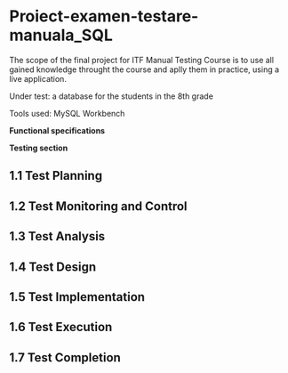 # Proiect-examen-testare-manuala_SQL

The scope of the final project for ITF Manual Testing Course is to use all gained knowledge throught the course and aplly them in practice, using a live application.

Under test: a database for the students in the 8th grade

Tools used: MySQL Workbench

**Functional specifications**

**Testing section**

## 1.1 Test Planning

## 1.2 Test Monitoring and Control

## 1.3 Test Analysis

## 1.4 Test Design

## 1.5 Test Implementation

## 1.6 Test Execution

## 1.7 Test Completion


